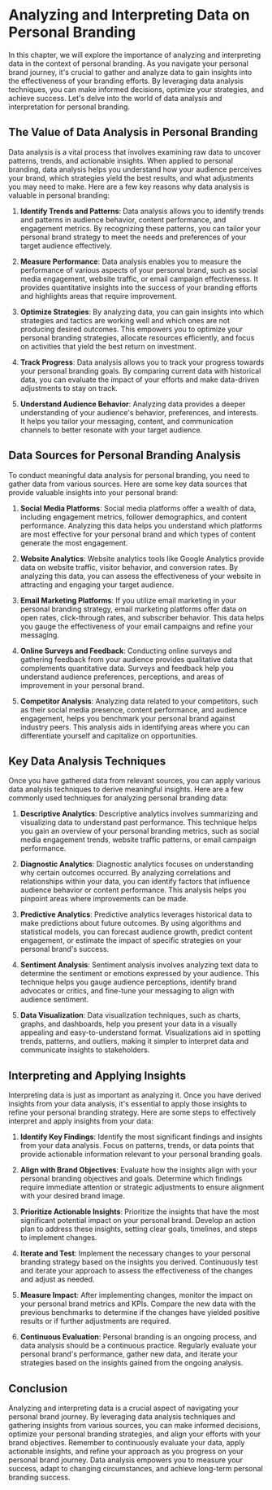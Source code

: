# Analyzing and Interpreting Data on Personal Branding

In this chapter, we will explore the importance of analyzing and interpreting data in the context of personal branding. As you navigate your personal brand journey, it's crucial to gather and analyze data to gain insights into the effectiveness of your branding efforts. By leveraging data analysis techniques, you can make informed decisions, optimize your strategies, and achieve success. Let's delve into the world of data analysis and interpretation for personal branding.

## The Value of Data Analysis in Personal Branding

Data analysis is a vital process that involves examining raw data to uncover patterns, trends, and actionable insights. When applied to personal branding, data analysis helps you understand how your audience perceives your brand, which strategies yield the best results, and what adjustments you may need to make. Here are a few key reasons why data analysis is valuable in personal branding:

1. **Identify Trends and Patterns**: Data analysis allows you to identify trends and patterns in audience behavior, content performance, and engagement metrics. By recognizing these patterns, you can tailor your personal brand strategy to meet the needs and preferences of your target audience effectively.
    
2. **Measure Performance**: Data analysis enables you to measure the performance of various aspects of your personal brand, such as social media engagement, website traffic, or email campaign effectiveness. It provides quantitative insights into the success of your branding efforts and highlights areas that require improvement.
    
3. **Optimize Strategies**: By analyzing data, you can gain insights into which strategies and tactics are working well and which ones are not producing desired outcomes. This empowers you to optimize your personal branding strategies, allocate resources efficiently, and focus on activities that yield the best return on investment.
    
4. **Track Progress**: Data analysis allows you to track your progress towards your personal branding goals. By comparing current data with historical data, you can evaluate the impact of your efforts and make data-driven adjustments to stay on track.
    
5. **Understand Audience Behavior**: Analyzing data provides a deeper understanding of your audience's behavior, preferences, and interests. It helps you tailor your messaging, content, and communication channels to better resonate with your target audience.
    

## Data Sources for Personal Branding Analysis

To conduct meaningful data analysis for personal branding, you need to gather data from various sources. Here are some key data sources that provide valuable insights into your personal brand:

1. **Social Media Platforms**: Social media platforms offer a wealth of data, including engagement metrics, follower demographics, and content performance. Analyzing this data helps you understand which platforms are most effective for your personal brand and which types of content generate the most engagement.
    
2. **Website Analytics**: Website analytics tools like Google Analytics provide data on website traffic, visitor behavior, and conversion rates. By analyzing this data, you can assess the effectiveness of your website in attracting and engaging your target audience.
    
3. **Email Marketing Platforms**: If you utilize email marketing in your personal branding strategy, email marketing platforms offer data on open rates, click-through rates, and subscriber behavior. This data helps you gauge the effectiveness of your email campaigns and refine your messaging.
    
4. **Online Surveys and Feedback**: Conducting online surveys and gathering feedback from your audience provides qualitative data that complements quantitative data. Surveys and feedback help you understand audience preferences, perceptions, and areas of improvement in your personal brand.
    
5. **Competitor Analysis**: Analyzing data related to your competitors, such as their social media presence, content performance, and audience engagement, helps you benchmark your personal brand against industry peers. This analysis aids in identifying areas where you can differentiate yourself and capitalize on opportunities.
    

## Key Data Analysis Techniques

Once you have gathered data from relevant sources, you can apply various data analysis techniques to derive meaningful insights. Here are a few commonly used techniques for analyzing personal branding data:

1. **Descriptive Analytics**: Descriptive analytics involves summarizing and visualizing data to understand past performance. This technique helps you gain an overview of your personal branding metrics, such as social media engagement trends, website traffic patterns, or email campaign performance.
    
2. **Diagnostic Analytics**: Diagnostic analytics focuses on understanding why certain outcomes occurred. By analyzing correlations and relationships within your data, you can identify factors that influence audience behavior or content performance. This analysis helps you pinpoint areas where improvements can be made.
    
3. **Predictive Analytics**: Predictive analytics leverages historical data to make predictions about future outcomes. By using algorithms and statistical models, you can forecast audience growth, predict content engagement, or estimate the impact of specific strategies on your personal brand's success.
    
4. **Sentiment Analysis**: Sentiment analysis involves analyzing text data to determine the sentiment or emotions expressed by your audience. This technique helps you gauge audience perceptions, identify brand advocates or critics, and fine-tune your messaging to align with audience sentiment.
    
5. **Data Visualization**: Data visualization techniques, such as charts, graphs, and dashboards, help you present your data in a visually appealing and easy-to-understand format. Visualizations aid in spotting trends, patterns, and outliers, making it simpler to interpret data and communicate insights to stakeholders.
    

## Interpreting and Applying Insights

Interpreting data is just as important as analyzing it. Once you have derived insights from your data analysis, it's essential to apply those insights to refine your personal branding strategy. Here are some steps to effectively interpret and apply insights from your data:

1. **Identify Key Findings**: Identify the most significant findings and insights from your data analysis. Focus on patterns, trends, or data points that provide actionable information relevant to your personal branding goals.
    
2. **Align with Brand Objectives**: Evaluate how the insights align with your personal branding objectives and goals. Determine which findings require immediate attention or strategic adjustments to ensure alignment with your desired brand image.
    
3. **Prioritize Actionable Insights**: Prioritize the insights that have the most significant potential impact on your personal brand. Develop an action plan to address these insights, setting clear goals, timelines, and steps to implement changes.
    
4. **Iterate and Test**: Implement the necessary changes to your personal branding strategy based on the insights you derived. Continuously test and iterate your approach to assess the effectiveness of the changes and adjust as needed.
    
5. **Measure Impact**: After implementing changes, monitor the impact on your personal brand metrics and KPIs. Compare the new data with the previous benchmarks to determine if the changes have yielded positive results or if further adjustments are required.
    
6. **Continuous Evaluation**: Personal branding is an ongoing process, and data analysis should be a continuous practice. Regularly evaluate your personal brand's performance, gather new data, and iterate your strategies based on the insights gained from the ongoing analysis.
    

## Conclusion

Analyzing and interpreting data is a crucial aspect of navigating your personal brand journey. By leveraging data analysis techniques and gathering insights from various sources, you can make informed decisions, optimize your personal branding strategies, and align your efforts with your brand objectives. Remember to continuously evaluate your data, apply actionable insights, and refine your approach as you progress on your personal brand journey. Data analysis empowers you to measure your success, adapt to changing circumstances, and achieve long-term personal branding success.
